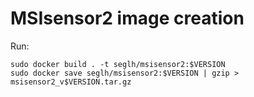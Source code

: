 # MSIsensor2 image creation
Run:
```
sudo docker build . -t seglh/msisensor2:$VERSION
sudo docker save seglh/msisensor2:$VERSION | gzip > msisensor2_v$VERSION.tar.gz
```